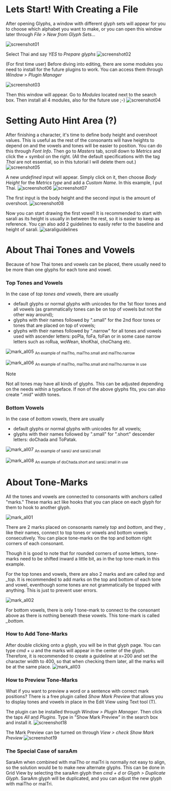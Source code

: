 # Lets Start! With Creating a File
After opening Glyphs, a window with different glyph sets will appear for you to choose which alphabet you want to make, or you can open this window later through _File > New from Glyph Sets..._

![screenshot01](/images/01.png)

Select Thai and say _YES_ to _Prepare glyphs_
![screenshot02](/images/02.png)

(For first time user) Before diving into editing, there are some modules you need to install for the future plugins to work. You can access them through _Window > Plugin Manager_ 

![screenshot03](/images/03.png)

Then this window will appear. Go to _Modules_ located next to the search box. Then install all 4 modules, also for the future use ;-)
![screenshot04](/images/04.png)

# Setting Auto Hint Area (?)
After finishing a character, it's time to define body height and overshoot values. This is useful as the rest of the consonants will have heights to depend on and the vowels and tones will be easier to position. You can do this through _Font Info_. Then go to _Masters_ tab, scroll down to _Metrics_ and click the _+_ symbol on the right. (All the default specifications with the tag _Thai_ are not essential, so in this tutorial I will delete them out.)
![screenshot05](/images/05.png)

A new _undefined_ input will appear. Simply click on it, then choose _Body Height_ for the _Metrics type_ and add a _Custom Name_. In this example, I put Thai.
![screenshot06](/images/06.png)
![screenshot07](/images/07.png)

The first input is the body height and the second input is the amount of overshoot.
![screenshot08](/images/08.png)

Now you can start drawing the first vowel! It is recommended to start with saraIi as its height is usually in between the rest, so it is easier to keep as reference. You can also add 2 guidelines to easily refer to the baseline and height of saraIi.
![saraIiguidelines](/images/saraIiguidelines.png)

# About Thai Tones and Vowels
Because of how Thai tones and vowels can be placed, there usually need to be more than one glyphs for each tone and vowel. 

### Top Tones and Vowels
In the case of _top tones and vowels_, there are usually
- default glyphs or normal glyphs with unicodes for the 1st floor tones and all vowels (as grammatically tones can be on top of vowels but not the other way around);
- glyphs with their names followed by ".small" for the 2nd floor tones or tones that are placed on top of vowels;
- glyphs with their names followed by ".narrow" for all tones and vowels used with ascender letters: poPla, foFa, foFan or in some case narrow letters such as roRua, woWean, khoKhai, choChang etc.

![mark_all05](/images/mark_all05.png)
<sub>An example of maiTho, maiTho.small and maiTho.narrow</sub>

![mark_all06](/images/mark_all06.png)
<sub>An example of maiTho, maiTho.small and maiTho.narrow in use</sub>

<!-- 
![screenshot10](/images/tone-10.png)
<sub>An example of default maiTho</sub>

![screenshot11](/images/tone-11.png)
<sub>An example of maiTho.small</sub>

![screenshot12](/images/tone-12.png)
<sub>An example of maiTho.narrow</sub> -->

> [!NOTE]
> Not all tones may have all kinds of glyphs. This can be adjusted depending on the needs within a typeface. If non of the above glyphs fits, you can also create ".mid" width tones.

### Bottom Vowels
In the case of _bottom vowels_, there are usually
- default glyphs or normal glyphs with unicodes for all vowels;
- glyphs with their names followed by ".small" for ".short" descender letters: doChada and ToPatak.

![mark_all07](/images/mark_all07.png)
<sub>An example of saraU and saraU.small</sub>

![mark_all08](/images/mark_all08.png)
<sub>An example of doChada.short and saraU.small in use</sub>

<!-- ![screenshot13](/images/tone-13.png)
<sub>An example of saraU and saraU.small</sub>

![screenshot14](/images/tone-14.png)
<sub>An example of saraU.small</sub> -->

# About Tone-Marks
All the tones and vowels are connected to consonants with anchors called "marks." These marks act like hooks that you can place on each glyph for them to hook to another glyph. 

![mark_all01](/images/mark_all01.png)

There are 2 marks placed on consonants namely _top_ and _bottom_, and they , like their names, connect to top tones or vowels and bottom vowels consecutively. You can place tone-marks on the top and bottom right corners of each consonant. 

Though it is good to note that for rounded corners of some letters, tone-marks need to be shifted inward a little bit, as in the top tone-mark in this example. 
<!-- ![screenshot15](/images/mark-15.png)
<sub>top tone-mark on the top right corner of the image and bottom tone-mark on the bottom right corner of the image</sub> -->

For the top tones and vowels, there are also 2 marks and are called *top* and *_top*. It is recommended to add marks on the top and bottom of each tone and vowel, eventhough some tones are not grammatically be topped with anything. This is just to prevent user errors.
<!-- ![screenshot16](/images/mark-16.png)
<sub>top tone-mark on the top right corner of the image and _top tone-mark on the bottom right corner of the image</sub> -->

![mark_all02](/images/mark_all02.png)

For bottom vowels, there is only 1 tone-mark to connect to the consonant above as there is nothing beneath these vowels. This tone-mark is called *_bottom*.
<!-- ![screenshot17](/images/mark-17.png)
<sub>_bottom tone-mark on the top right corner of the image</sub> -->

### How to Add Tone-Marks
After double clicking onto a glyph, you will be in that glyph page. You can type _cmd + u_ and the marks will appear in the center of the glyph. Therefore, it is recommended to create a guideline at x=200 and set the character width to 400, so that when checking them later, all the marks will be at the same place.
![mark_all03](/images/mark_all03.png)

### How to Preview Tone-Marks
What if you want to preview a word or a sentence with correct mark positions? There is a free plugin called *Show Mark Preview* that allows you to display tones and vowels in place in the Edit View using Text tool (T). 

The plugin can be installed through _Window > Plugin Manager_. Then click the taps *All* and *Plugins*. Type in "Show Mark Preview" in the search box and install it.
![screenshot18](/images/mark-18.png)

The Mark Preview can be turned on through _View > check Show Mark Preview_
![screenshot19](/images/19.png)

### The Special Case of saraAm
SaraAm when combined with maiTho or maiTri is normally not easy to align, so the solution would be to make new alternate glyphs. This can be done in Grid View by selecting the saraAm glyph then _cmd + d_ or _Glyph > Duplicate Glyph_. SaraAm glyph will be duplicated, and you can adjust the new glyph with maiTho or maiTri.
